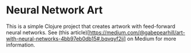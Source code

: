 # Neural Network Art

This is a simple Clojure project that creates artwork with feed-forward neural networks. See (this article)[https://medium.com/@gabepearhill/art-with-neural-networks-4bb97eb0db15#.bqvqyf2ij] on Medium for more information.
